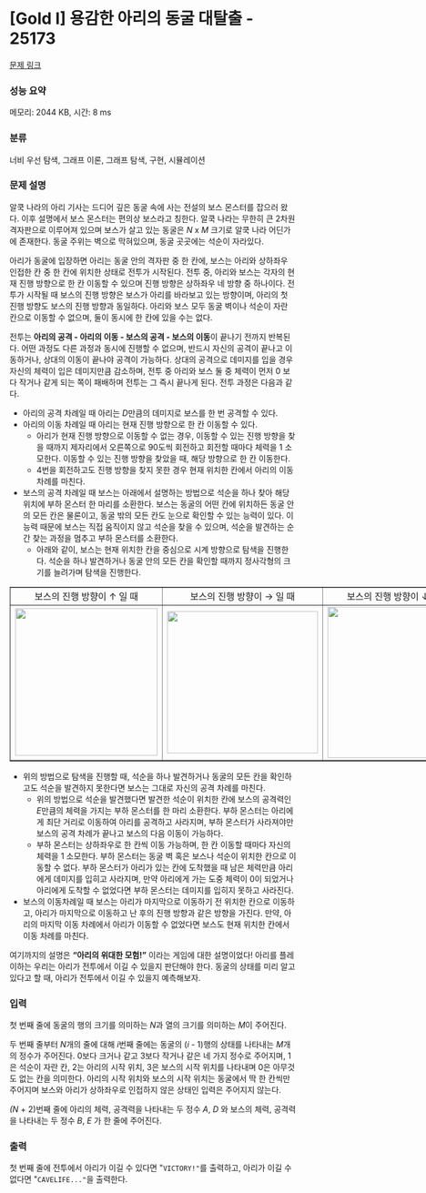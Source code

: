 # [Gold I] 용감한 아리의 동굴 대탈출 - 25173 

[문제 링크](https://www.acmicpc.net/problem/25173) 

### 성능 요약

메모리: 2044 KB, 시간: 8 ms

### 분류

너비 우선 탐색, 그래프 이론, 그래프 탐색, 구현, 시뮬레이션

### 문제 설명

<p>알쿡 나라의 아리 기사는 드디어 깊은 동굴 속에 사는 전설의 보스 몬스터를 잡으러 왔다. 이후 설명에서 보스 몬스터는 편의상 보스라고 칭한다. 알쿡 나라는 무한히 큰 2차원 격자판으로 이루어져 있으며 보스가 살고 있는 동굴은 <em>N</em> x <em>M</em> 크기로 알쿡 나라 어딘가에 존재한다. 동굴 주위는 벽으로 막혀있으며, 동굴 곳곳에는 석순이 자라있다.</p>

<p>아리가 동굴에 입장하면 아리는 동굴 안의 격자판 중 한 칸에, 보스는 아리와 상하좌우 인접한 칸 중 한 칸에 위치한 상태로 전투가 시작된다. 전투 중, 아리와 보스는 각자의 현재 진행 방향으로 한 칸 이동할 수 있으며 진행 방향은 상하좌우 네 방향 중 하나이다. 전투가 시작될 때 보스의 진행 방향은 보스가 아리를 바라보고 있는 방향이며, 아리의 첫 진행 방향도 보스의 진행 방향과 동일하다. 아리와 보스 모두 동굴 벽이나 석순이 자란 칸으로 이동할 수 없으며, 둘이 동시에 한 칸에 있을 수는 없다.</p>

<p>전투는 <strong>아리의 공격 - 아리의 이동 - 보스의 공격 - 보스의 이동</strong>이 끝나기 전까지 반복된다. 어떤 과정도 다른 과정과 동시에 진행할 수 없으며, 반드시 자신의 공격이 끝나고 이동하거나, 상대의 이동이 끝나야 공격이 가능하다. 상대의 공격으로 데미지를 입을 경우 자신의 체력이 입은 데미지만큼 감소하며, 전투 중 아리와 보스 둘 중 체력이 먼저 0 보다 작거나 같게 되는 쪽이 패배하며 전투는 그 즉시 끝나게 된다. 전투 과정은 다음과 같다.</p>

<ul>
	<li>아리의 공격 차례일 때 아리는 <em>D</em>만큼의 데미지로 보스를 한 번 공격할 수 있다.</li>
	<li>아리의 이동 차례일 때 아리는 현재 진행 방향으로 한 칸 이동할 수 있다.
	<ul>
		<li>아리가 현재 진행 방향으로 이동할 수 없는 경우, 이동할 수 있는 진행 방향을 찾을 때까지 제자리에서 오른쪽으로 90도씩 회전하고 회전할 때마다 체력을 1 소모한다. 이동할 수 있는 진행 방향을 찾았을 때, 해당 방향으로 한 칸 이동한다.</li>
		<li>4번을 회전하고도 진행 방향을 찾지 못한 경우 현재 위치한 칸에서 아리의 이동 차례를 마친다.</li>
	</ul>
	</li>
	<li>보스의 공격 차례일 때 보스는 아래에서 설명하는 방법으로 석순을 하나 찾아 해당 위치에 부하 몬스터 한 마리를 소환한다. 보스는 동굴의 어떤 칸에 위치하든 동굴 안의 모든 칸은 물론이고, 동굴 밖의 모든 칸도 눈으로 확인할 수 있는 능력이 있다. 이 능력 때문에 보스는 직접 움직이지 않고 석순을 찾을 수 있으며, 석순을 발견하는 순간 찾는 과정을 멈추고 부하 몬스터를 소환한다.
	<ul>
		<li>아래와 같이, 보스는 현재 위치한 칸을 중심으로 시계 방향으로 탐색을 진행한다. 석순을 하나 발견하거나 동굴 안의 모든 칸을 확인할 때까지 정사각형의 크기를 늘려가며 탐색을 진행한다.</li>
	</ul>
	</li>
</ul>

<table align="center" border="1" cellpadding="1" cellspacing="1" class="table table-bordered" style="width: 1400px;">
	<tbody>
		<tr>
			<td style="text-align: center;">보스의 진행 방향이 ↑ 일 때</td>
			<td style="text-align: center;">보스의 진행 방향이 → 일 때</td>
			<td style="text-align: center;">보스의 진행 방향이 ↓ 일 때</td>
			<td style="text-align: center;">보스의 진행 방향이 ← 일 때</td>
		</tr>
		<tr>
			<td style="text-align: center;"><img alt="" src="https://upload.acmicpc.net/e4dd6817-6b86-46ba-aac0-09caf5be4639/" style="width: 250px; height: 259px;"></td>
			<td style="text-align: center;"><img alt="" src="https://upload.acmicpc.net/f7b45904-823d-40e4-90f0-7e5932a2a666/" style="width: 265px; height: 250px;"></td>
			<td style="text-align: center;"><img alt="" src="https://upload.acmicpc.net/783affa2-7eb7-45a4-85fd-6b2dd2625921/" style="width: 250px; height: 266px;"></td>
			<td style="text-align: center;"><img alt="" src="https://upload.acmicpc.net/752f5a08-59e1-427b-88d8-4c2ca4c09c80/" style="width: 263px; height: 250px;"></td>
		</tr>
	</tbody>
</table>

<ul>
	<li>위의 방법으로 탐색을 진행할 때, 석순을 하나 발견하거나 동굴의 모든 칸을 확인하고도 석순을 발견하지 못한다면 보스는 그대로 자신의 공격 차례를 마친다.
	<ul>
		<li>위의 방법으로 석순을 발견했다면 발견한 석순이 위치한 칸에 보스의 공격력인 <em>E</em>만큼의 체력을 가지는 부하 몬스터를 한 마리 소환한다. 부하 몬스터는 아리에게 최단 거리로 이동하여 아리를 공격하고 사라지며, 부하 몬스터가 사라져야만 보스의 공격 차례가 끝나고 보스의 다음 이동이 가능하다.</li>
		<li>부하 몬스터는 상하좌우로 한 칸씩 이동 가능하며, 한 칸 이동할 때마다 자신의 체력을 1 소모한다. 부하 몬스터는 동굴 벽 혹은 보스나 석순이 위치한 칸으로 이동할 수 없다. 부하 몬스터가 아리가 있는 칸에 도착했을 때 남은 체력만큼 아리에게 데미지를 입히고 사라지며, 만약 아리에게 가는 도중 체력이 0이 되었거나 아리에게 도착할 수 없었다면 부하 몬스터는 데미지를 입히지 못하고 사라진다.</li>
	</ul>
	</li>
	<li>보스의 이동차례일 때 보스는 아리가 마지막으로 이동하기 전 위치한 칸으로 이동하고, 아리가 마지막으로 이동하고 난 후의 진행 방향과 같은 방향을 가진다. 만약, 아리의 마지막 이동 차례에서 아리가 이동할 수 없었다면 보스도 현재 위치한 칸에서 이동 차례를 마친다.</li>
</ul>

<p>여기까지의 설명은 <strong>“아리의 위대한 모험!”</strong> 이라는 게임에 대한 설명이었다! 아리를 플레이하는 우리는 아리가 전투에서 이길 수 있을지 판단해야 한다. 동굴의 상태를 미리 알고 있다고 할 때, 아리가 전투에서 이길 수 있을지 예측해보자.</p>

### 입력 

 <p>첫 번째 줄에 동굴의 행의 크기를 의미하는 <em>N</em>과 열의 크기를 의미하는 <em>M</em>이 주어진다.</p>

<p>두 번째 줄부터 <em>N</em>개의 줄에 대해 <em>i</em>번째 줄에는 동굴의 (<em>i</em> - 1)행의 상태를 나타내는 <em>M</em>개의 정수가 주어진다. 0보다 크거나 같고 3보다 작거나 같은 네 가지 정수로 주어지며, 1은 석순이 자란 칸, 2는 아리의 시작 위치, 3은 보스의 시작 위치를 나타내며 0은 아무것도 없는 칸을 의미한다. 아리의 시작 위치와 보스의 시작 위치는 동굴에서 딱 한 칸씩만 주어지며 보스와 아리가 상하좌우로 인접하지 않은 상태인 입력은 주어지지 않는다.</p>

<p><em>(N</em> + 2)번째 줄에 아리의 체력, 공격력을 나타내는 두 정수 <em>A</em>, <em>D</em> 와 보스의 체력, 공격력을 나타내는 두 정수 <em>B</em>, <em>E</em> 가 한 줄에 주어진다.</p>

### 출력 

 <p>첫 번째 줄에 전투에서 아리가 이길 수 있다면 "<code>VICTORY!"</code>를 출력하고, 아리가 이길 수 없다면 "<code>CAVELIFE..."</code>을 출력한다.</p>

